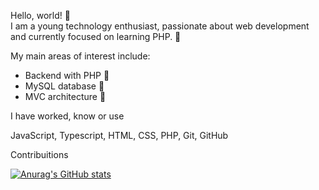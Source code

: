 Hello, world! 👋  
I am a young technology enthusiast, passionate about web development and currently focused on learning PHP. 🚀

My main areas of interest include:

- Backend with PHP 🐘  
- MySQL database 💾  
- MVC architecture 🎯  

I have worked, know or use

JavaScript,  Typescript,  HTML,  CSS,  PHP, Git,  GitHub

Contribuitions

[![Anurag's GitHub stats](https://github-readme-stats.vercel.app/api?username=cerbaro-r)](https://github.com/anuraghazra/github-readme-stats)
